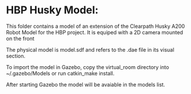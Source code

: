 # HBP Husky Model:

This folder contains a model of an extension of the Clearpath Husky A200 Robot Model for the HBP project. It is equiped with a 2D camera mounted on the front

The physical model is model.sdf and refers to the .dae file in its visual section.

To import the model in Gazebo, copy the virtual_room directory into ~/.gazebo/Models or run catkin_make install.

After starting Gazebo the model will be avaiable in the models list.





